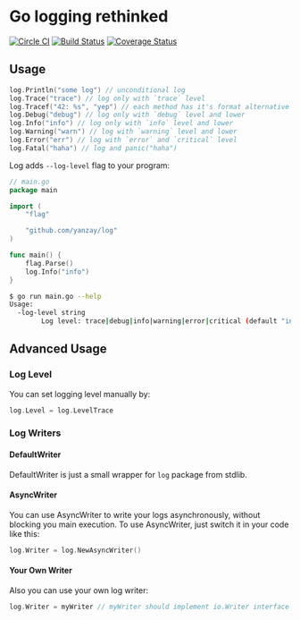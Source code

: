 # Go logging rethinked

[![Circle CI](https://circleci.com/gh/yanzay/log.svg?style=svg)](https://circleci.com/gh/yanzay/log)
[![Build Status](https://travis-ci.org/yanzay/log.svg?branch=master)](https://travis-ci.org/yanzay/log)
[![Coverage Status](https://coveralls.io/repos/github/yanzay/log/badge.svg?branch=master)](https://coveralls.io/github/yanzay/log?branch=master)

## Usage

```go
log.Println("some log") // unconditional log
log.Trace("trace") // log only with `trace` level
log.Tracef("42: %s", "yep") // each method has it's format alternative
log.Debug("debug") // log only with `debug` level and lower
log.Info("info") // log only with `info` level and lower
log.Warning("warn") // log with `warning` level and lower
log.Error("err") // log with `error` and `critical` level
log.Fatal("haha") // log and panic("haha")
```

Log adds `--log-level` flag to your program:

```go
// main.go
package main

import (
    "flag"

    "github.com/yanzay/log"
)

func main() {
    flag.Parse()
    log.Info("info")
}
```

```bash
$ go run main.go --help
Usage:
  -log-level string
        Log level: trace|debug|info|warning|error|critical (default "info")
```

## Advanced Usage

### Log Level

You can set logging level manually by:
```go
log.Level = log.LevelTrace
```

### Log Writers

#### DefaultWriter

DefaultWriter is just a small wrapper for `log` package from stdlib.

#### AsyncWriter

You can use AsyncWriter to write your logs asynchronously, without blocking you main execution. To use AsyncWriter, just switch it in your code like this:

```go
log.Writer = log.NewAsyncWriter()
```

#### Your Own Writer

Also you can use your own log writer:

```go
log.Writer = myWriter // myWriter should implement io.Writer interface
```

